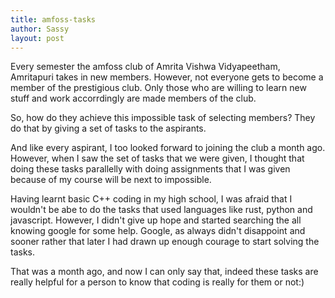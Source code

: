 ```yaml
---
title: amfoss-tasks
author: Sassy
layout: post
---
```

Every semester the amfoss club of Amrita Vishwa Vidyapeetham, Amritapuri takes in new members. However, not everyone gets to become a member of the prestigious club. Only those who are willing to learn new stuff and work accorrdingly are made members of the club.

So, how do they achieve this impossible task of selecting members? They do that by giving  a set of tasks to the aspirants.  

And like every aspirant, I too looked forward to joining the club a month ago. However, when I saw the set of tasks that we were given, I thought that doing these tasks parallelly with doing assignments that I was given because of my course will be next to impossible.

Having learnt basic C++ coding in my high school, I was afraid that I wouldn't be abe to do the tasks that used languages like rust, python and javascript. However, I didn't give up hope and started searching the all knowing google for some help. Google, as always didn't disappoint and sooner rather that later I had drawn up enough courage to start solving the tasks.

That was a month ago, and now I can only say that, indeed these tasks are really helpful for a person to know that coding is really for them or not:)
